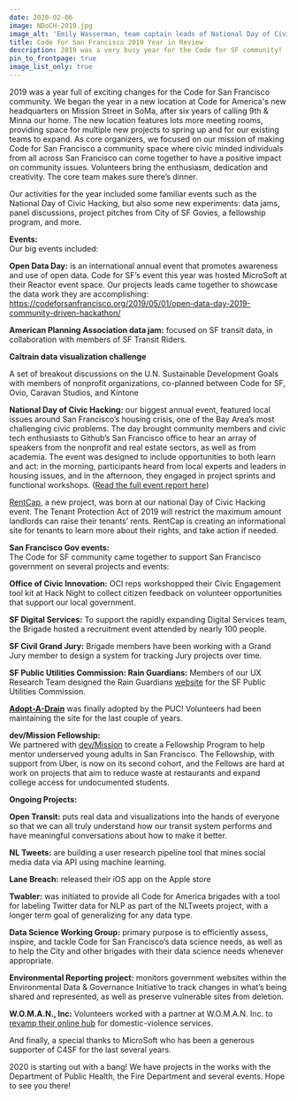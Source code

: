 ```yaml
---
date: 2020-02-06
image: NDoCH-2019.jpg
image_alt: 'Emily Wasserman, team captain leads of National Day of Civic Hacking at GitHub'
title: Code for San Francisco 2019 Year in Review
description: 2019 was a very busy year for the Code for SF community!
pin_to_frontpage: true
image_list_only: true
---
```

2019 was a year full of exciting changes for the Code for San Francisco community. We began the year in a new location at Code for America's new headquarters on Mission Street in SoMa, after six years of calling 9th & Minna our home. The new location features lots more meeting rooms, providing space for multiple new projects to spring up and for our existing teams to expand. As core organizers, we focused on our mission of making Code for San Francisco a community space where civic minded individuals from all across San Francisco can come together to have a positive impact on community issues. Volunteers bring the enthusiasm, dedication and creativity. The core team makes sure there’s dinner.

Our activities for the year included some familiar events such as the National Day of Civic Hacking, but also some new experiments: data jams, panel discussions, project pitches from City of SF Govies, a fellowship program, and more.

**Events:**\
Our big events included:

**Open Data Day:** is an international annual event that promotes awareness and use of open data. Code for SF’s event this year was hosted MicroSoft at their Reactor event space. Our projects leads came together to showcase the data work they are accomplishing: https://codeforsanfrancisco.org/2019/05/01/open-data-day-2019-community-driven-hackathon/

**American Planning Association data jam:** focused on SF transit data, in collaboration with members of SF Transit Riders.

**Caltrain data visualization challenge**

A set of breakout discussions on the U.N. Sustainable Development Goals with members of nonprofit organizations, co-planned between Code for SF, Ovio, Caravan Studios, and Kintone

**National Day of Civic Hacking:** our biggest annual event, featured local issues around San Francisco’s housing crisis, one of the Bay Area’s most challenging civic problems. The day brought community members and civic tech enthusiasts to Github’s San Francisco office to hear an array of speakers from the nonprofit and real estate sectors, as well as from academia. The event was designed to include opportunities to both learn and act: in the morning, participants heard from local experts and leaders in housing issues, and in the afternoon, they engaged in project sprints and functional workshops. ([Read the full event report here](https://medium.com/code-for-san-francisco/lessons-on-housing-crises-from-code-for-san-franciscos-national-day-of-civic-hacking-5039ceb33898))

[RentCap](https://tenantprotections.org/), a new project, was born at our national Day of Civic Hacking event. The Tenant Protection Act of 2019 will restrict the maximum amount landlords can raise their tenants’ rents. RentCap is creating an informational site for tenants to learn more about their rights, and take action if needed.

**San Francisco Gov events:**\
The Code for SF community came together to support San Francisco government on several projects and events:

**Office of Civic Innovation:** OCI reps workshopped their Civic Engagement tool kit at Hack Night to collect citizen feedback on volunteer opportunities that support our local government.

**SF Digital Services:** To support the rapidly expanding Digital Services team, the Brigade hosted a recruitment event attended by nearly 100 people.

**SF Civil Grand Jury:** Brigade members have been working with a Grand Jury member to design a system for tracking Jury projects over time.

**SF Public Utilities Commission: Rain Guardians:** Members of our UX Research Team designed the Rain Guardians [website](https://nam06.safelinks.protection.outlook.com/?url=https%3A%2F%2Fwww.rainguardians.org%2F&data=02%7C01%7Cscott.mauvais%40microsoft.com%7C854b1f0ce8084822f73a08d6f46f6516%7C72f988bf86f141af91ab2d7cd011db47%7C1%7C1%7C636965156611403213&sdata=8UTLmC18%2BUcxv6B%2F9%2FzKLWB4GVp6jFXMkyKW3FwUWRI%3D&reserved=0) for the SF Public Utilities Commission.

**[Adopt-A-Drain](https://adoptadrain.sfwater.org/)** was finally adopted by the PUC! Volunteers had been maintaining the site for the last couple of years.

**dev/Mission Fellowship:**\
We partnered with [dev/Mission](https://devmission.org/) to create a Fellowship Program to help mentor underserved young adults in San Francisco. The Fellowship, with support from Uber, is now on its second cohort, and the Fellows are hard at work on projects that aim to reduce waste at restaurants and expand college access for undocumented students.

**Ongoing Projects:**

**Open Transit:** puts real data and visualizations into the hands of everyone so that we can all truly understand how our transit system performs and have meaningful conversations about how to make it better.

**NL Tweets:** are building a user research pipeline tool that mines social media data via API using machine learning.

**Lane Breach:** released their iOS app on the Apple store

**Twabler:** was initiated to provide all Code for America brigades with a tool for labeling Twitter data for NLP as part of the NLTweets project, with a longer term goal of generalizing for any data type.

**Data Science Working Group:** primary purpose is to efficiently assess, inspire, and tackle Code for San Francisco’s data science needs, as well as to help the City and other brigades with their data science needs whenever appropriate.

**Environmental Reporting project:** monitors government websites within the Environmental Data & Governance Initiative to track changes in what’s being shared and represented, as well as preserve vulnerable sites from deletion.

**W.O.M.A.N., Inc:** Volunteers worked with a partner at W.O.M.A.N. Inc. to [revamp their online hub](https://nam06.safelinks.protection.outlook.com/?url=https%3A%2F%2Fcodeforsanfrancisco.org%2F2019%2F04%2F17%2Fw-o-m-a-n-inc-domestic-violence-referral-center%2F&data=02%7C01%7Cscott.mauvais%40microsoft.com%7C854b1f0ce8084822f73a08d6f46f6516%7C72f988bf86f141af91ab2d7cd011db47%7C1%7C1%7C636965156611403213&sdata=LWcpgJwB2fS4YgCr7ICdddZECdAOLw%2FJMOCZTM7%2FlBY%3D&reserved=0) for domestic-violence services.

And finally, a special thanks to MicroSoft who has been a generous supporter of C4SF for the last several years.

2020 is starting out with a bang! We have projects in the works with the Department of Public Health, the Fire Department and several events. Hope to see you there!
